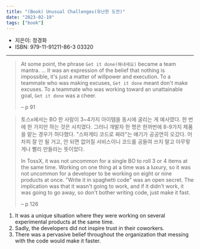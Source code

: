 ```yaml
---
title: "(Book) Unusual Challenges(유난한 도전)"
date: "2023-02-19"
tags: ["book"]
---
```


- 지은이: 정경화
- ISBN: 979-11-91211-86-3 03320

---

<!--more-->

> At some point, the phrase `Get it done(해내세요)` became a team mantra. ... It was an expression of the belief that nothing is impossible, it's just a matter of willpower and execution.
> To a teammate who was making excuses, `Get it done` meant don't make excuses. To a teammate who was working toward an unattainable goal, `Get it done` was a cheer.
>
> – p 91

> 토스x에서는 BO 한 사람이 3~4가지 아이템을 동시에 굴리는 게 예사였다. 한 번에 한 가지만 하는 것은 사치였다. 그러니 개발자 한 명은 한꺼번에 8-9가지 제품을 맡는 경우가 허다했다. "스파게티 코드로 짜라"는 얘기가 공공연히 오갔다. 어차피 잘 안 될 거고, 안 되면 없어질 서비스이니 코드를 공들여 쓰지 말고 아무렇게나 빨리 만들라는 뜻이었다.
>
> In TossX, it was not uncommon for a single BO to roll 3 or 4 items at the same time. Working on one thing at a time was a luxury, so it was not uncommon for a developer to be working on eight or nine products at once. "Write it in spaghetti code" was an open secret. The implication was that it wasn't going to work, and if it didn't work, it was going to go away, so don't bother writing code, just make it fast.
>
> – p 126

1. It was a unique situation where they were working on several experimental products at the same time.
2. Sadly, the developers did not inspire trust in their coworkers.
3. There was a pervasive belief throughout the organization that messing with the code would make it faster.
